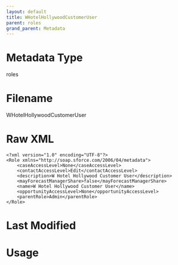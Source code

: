 ```yaml
---
layout: default
title: WHotelHollywoodCustomerUser
parent: roles
grand_parent: Metadata
---
```

# Metadata Type
roles


# Filename 
WHotelHollywoodCustomerUser


# Raw XML
```
<?xml version="1.0" encoding="UTF-8"?>
<Role xmlns="http://soap.sforce.com/2006/04/metadata">
    <caseAccessLevel>None</caseAccessLevel>
    <contactAccessLevel>Edit</contactAccessLevel>
    <description>W Hotel Hollywood Customer User</description>
    <mayForecastManagerShare>false</mayForecastManagerShare>
    <name>W Hotel Hollywood Customer User</name>
    <opportunityAccessLevel>None</opportunityAccessLevel>
    <parentRole>Admin</parentRole>
</Role>
```


# Last Modified


# Usage

